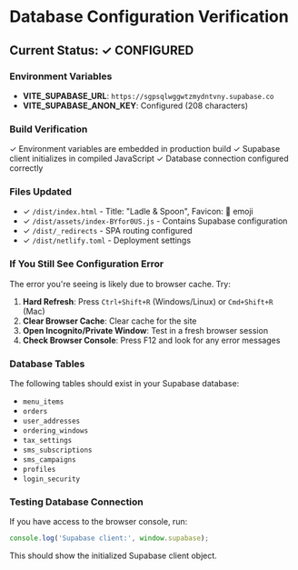 # Database Configuration Verification

## Current Status: ✓ CONFIGURED

### Environment Variables
- **VITE_SUPABASE_URL**: `https://sgpsqlwggwtzmydntvny.supabase.co`
- **VITE_SUPABASE_ANON_KEY**: Configured (208 characters)

### Build Verification
✓ Environment variables are embedded in production build
✓ Supabase client initializes in compiled JavaScript
✓ Database connection configured correctly

### Files Updated
- ✓ `/dist/index.html` - Title: "Ladle & Spoon", Favicon: 🥄 emoji
- ✓ `/dist/assets/index-BYfor0US.js` - Contains Supabase configuration
- ✓ `/dist/_redirects` - SPA routing configured
- ✓ `/dist/netlify.toml` - Deployment settings

### If You Still See Configuration Error

The error you're seeing is likely due to browser cache. Try:

1. **Hard Refresh**: Press `Ctrl+Shift+R` (Windows/Linux) or `Cmd+Shift+R` (Mac)
2. **Clear Browser Cache**: Clear cache for the site
3. **Open Incognito/Private Window**: Test in a fresh browser session
4. **Check Browser Console**: Press F12 and look for any error messages

### Database Tables
The following tables should exist in your Supabase database:
- `menu_items`
- `orders`
- `user_addresses`
- `ordering_windows`
- `tax_settings`
- `sms_subscriptions`
- `sms_campaigns`
- `profiles`
- `login_security`

### Testing Database Connection
If you have access to the browser console, run:
```javascript
console.log('Supabase client:', window.supabase);
```

This should show the initialized Supabase client object.

